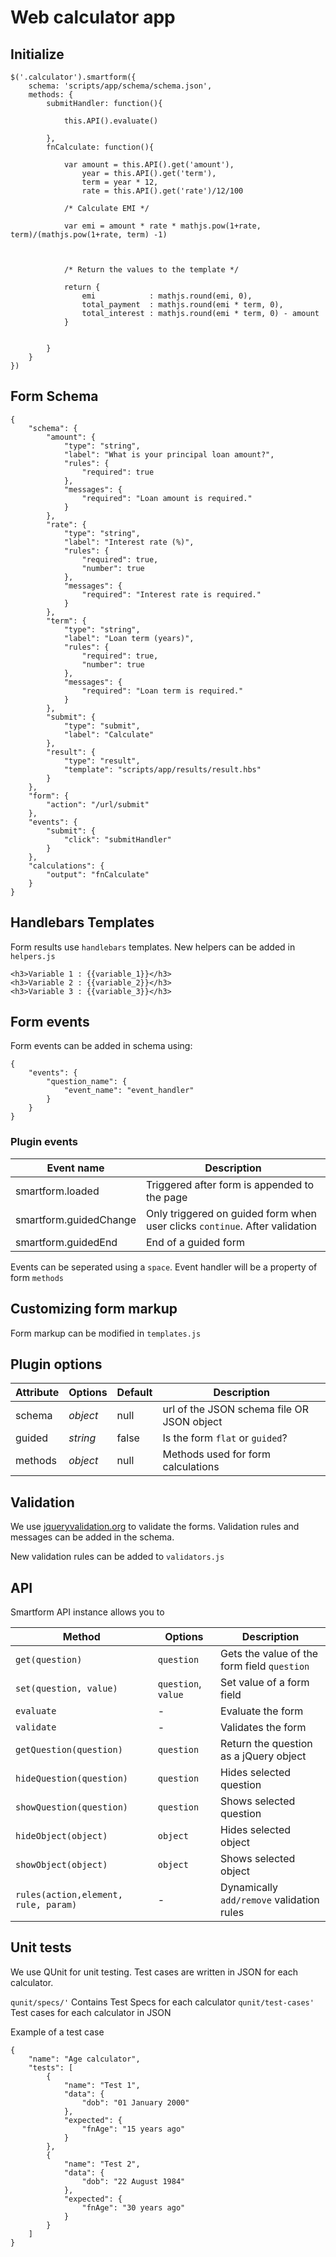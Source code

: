 # Web calculator app

## Initialize

```
$('.calculator').smartform({        
    schema: 'scripts/app/schema/schema.json',
    methods: {
        submitHandler: function(){
            
            this.API().evaluate()

        },
        fnCalculate: function(){

            var amount = this.API().get('amount'),
                year = this.API().get('term'),
                term = year * 12,
                rate = this.API().get('rate')/12/100
                
            /* Calculate EMI */

            var emi = amount * rate * mathjs.pow(1+rate, term)/(mathjs.pow(1+rate, term) -1)

            

            /* Return the values to the template */

            return {
                emi            : mathjs.round(emi, 0),
                total_payment  : mathjs.round(emi * term, 0),
                total_interest : mathjs.round(emi * term, 0) - amount                    
            }
            
            
        }
    }
})

```

## Form Schema

```
{
    "schema": {        
        "amount": {
            "type": "string",
            "label": "What is your principal loan amount?",            
            "rules": {
                "required": true
            },
            "messages": {
                "required": "Loan amount is required."
            }
        },
        "rate": {
            "type": "string",
            "label": "Interest rate (%)",
            "rules": {
                "required": true,
                "number": true
            },
            "messages": {
                "required": "Interest rate is required."
            }
        },
        "term": {
            "type": "string",
            "label": "Loan term (years)",            
            "rules": {
                "required": true,
                "number": true
            },
            "messages": {
                "required": "Loan term is required."
            }
        },
        "submit": {
            "type": "submit",
            "label": "Calculate"
        },
        "result": {
            "type": "result",
            "template": "scripts/app/results/result.hbs"
        }
    },
    "form": {
        "action": "/url/submit"        
    },
    "events": {        
        "submit": {
            "click": "submitHandler"
        }
    },
    "calculations": {
        "output": "fnCalculate"        
    }
}
```

## Handlebars Templates

Form results use `handlebars` templates. New helpers can be added in `helpers.js`

```
<h3>Variable 1 : {{variable_1}}</h3>
<h3>Variable 2 : {{variable_2}}</h3>
<h3>Variable 3 : {{variable_3}}</h3>
```

## Form events
Form events can be added in schema using:

```
{
    "events": {
        "question_name": {
            "event_name": "event_handler"
        }
    }
}
```

### Plugin events
Event name | Description
--- | ---
smartform.loaded | Triggered after form is appended to the page
smartform.guidedChange | Only triggered on guided form when user clicks `continue`. After validation
smartform.guidedEnd | End of a guided form

Events can be seperated using a `space`. Event handler will be a property of form `methods`

## Customizing form markup

Form markup can be modified in `templates.js`

## Plugin options
Attribute | Options | Default | Description
--- | --- | --- | ---
schema | *object* | null | url of the JSON schema file OR JSON object
guided | *string* | false | Is the form `flat` or `guided`?
methods | *object* | null | Methods used for form calculations


## Validation
We use [jqueryvalidation.org](jqueryvalidation.org) to validate the forms. Validation rules and messages can be added in the schema.

New validation rules can be added to `validators.js`

## API

Smartform API instance allows you to 

Method | Options | Description
--- | --- | ---
`get(question)` | `question` | Gets the value of the form field `question`
`set(question, value)` | `question`, `value` | Set value of a form field
`evaluate` | - | Evaluate the form
`validate` | - | Validates the form
`getQuestion(question)` | `question` | Return the question as a jQuery object
`hideQuestion(question)` | `question` | Hides selected question
`showQuestion(question)` | `question` | Shows selected question
`hideObject(object)` | `object` | Hides selected object
`showObject(object)` | `object` | Shows selected object
`rules(action,element, rule, param)` | - | Dynamically `add/remove` validation rules

## Unit tests

We use QUnit for unit testing. Test cases are written in JSON for each calculator. 

`qunit/specs/'` Contains Test Specs for each calculator
`qunit/test-cases'` Test cases for each calculator in JSON

Example of a test case

```
{
    "name": "Age calculator",
    "tests": [
        {
            "name": "Test 1",
            "data": {
                "dob": "01 January 2000"
            },
            "expected": {
                "fnAge": "15 years ago"
            }
        },
        {
            "name": "Test 2",
            "data": {
                "dob": "22 August 1984"
            },
            "expected": {
                "fnAge": "30 years ago"
            }
        }
    ]
}
```
